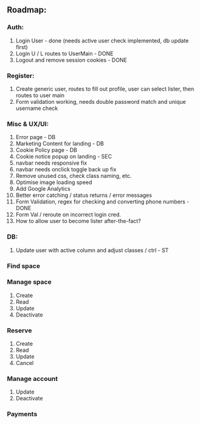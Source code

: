 ## Roadmap:

### Auth:
1. Login User - done (needs active user check implemented, db update first)
2. Login U / L routes to UserMain - DONE
3. Logout and remove session cookies - DONE

### Register:
1. Create generic user, routes to fill out profile, user can select lister, then routes to user main
2. Form validation working, needs double password match and unique username check

### Misc & UX/UI:
1. Error page - DB
2. Marketing Content for landing - DB
3. Cookie Policy page - DB
5. Cookie notice popup on landing - SEC
6. navbar needs responsive fix
7. navbar needs onclick toggle back up fix
8. Remove unused css, check class naming, etc.
9. Optimise image loading speed
10. Add Google Analytics
11. Better error catching / status returns / error messages
12. Form Validation, regex for checking and converting phone numbers - DONE
13. Form Val / reroute on incorrect login cred.
15. How to allow user to become lister after-the-fact?

### DB:
1. Update user with active column and adjust classes / ctrl - ST

### Find space

### Manage space
1. Create
2. Read
3. Update
4. Deactivate

### Reserve
1. Create
2. Read
3. Update
4. Cancel

### Manage account
1. Update
2. Deactivate

### Payments
